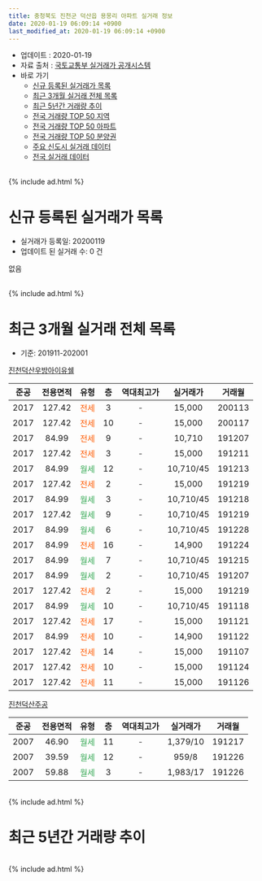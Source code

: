 ```yaml
---
title: 충청북도 진천군 덕산읍 용몽리 아파트 실거래 정보
date: 2020-01-19 06:09:14 +0900
last_modified_at: 2020-01-19 06:09:14 +0900
---
```


* 업데이트 : 2020-01-19
* 자료 출처 : [국토교통부 실거래가 공개시스템](http://rt.molit.go.kr)
* 바로 가기
    * [신규 등록된 실거래가 목록](#신규-등록된-실거래가-목록)
    * [최근 3개월 실거래 전체 목록](#최근-3개월-실거래-전체-목록)
    * [최근 5년간 거래량 추이](#최근-5년간-거래량-추이)
    * [전국 거래량 TOP 50 지역](https://apt-info.github.io/apt-trade-info/최근-3개월-전국에서-가장-거래가-많이-발생한-지역)
    * [전국 거래량 TOP 50 아파트](https://apt-info.github.io/apt-trade-info/최근-3개월-전국에서-가장-거래가-많이-발생한-아파트)
    * [전국 거래량 TOP 50 분양권](https://apt-info.github.io/apt-trade-info/최근-3개월-전국에서-가장-거래가-많이-발생한-분양권)
    * [주요 신도시 실거래 데이터](https://apt-info.github.io/apt-trade-info/주요-신도시)
    * [전국 실거래 데이터](https://apt-info.github.io/apt-trade-info/전국)
<br>
{% include ad.html %}
<br>

# 신규 등록된 실거래가 목록
* 실거래가 등록일: 20200119
* 업데이트 된 실거래 수: 0 건

없음

<br>
{% include ad.html %}
<br>

# 최근 3개월 실거래 전체 목록
* 기준: 201911-202001


[진천덕산우방아이유쉘](https://search.naver.com/search.naver?query=%EC%B6%A9%EC%B2%AD%EB%B6%81%EB%8F%84+%EC%A7%84%EC%B2%9C%EA%B5%B0+%EB%8D%95%EC%82%B0%EC%9D%8D+%EC%9A%A9%EB%AA%BD%EB%A6%AC+%EC%A7%84%EC%B2%9C%EB%8D%95%EC%82%B0%EC%9A%B0%EB%B0%A9%EC%95%84%EC%9D%B4%EC%9C%A0%EC%89%98)

|준공|전용면적|유형|층|역대최고가|실거래가|거래월|
|:---:|:---:|:---:|:---:|:---:|:---:|:---:|
|2017|127.42|<span style="color:#ff5a00">전세</span>|3|<span style="color:#444444">-</span>|15,000|200113|
|2017|127.42|<span style="color:#ff5a00">전세</span>|10|<span style="color:#444444">-</span>|15,000|200117|
|2017|84.99|<span style="color:#ff5a00">전세</span>|9|<span style="color:#444444">-</span>|10,710|191207|
|2017|127.42|<span style="color:#ff5a00">전세</span>|3|<span style="color:#444444">-</span>|15,000|191211|
|2017|84.99|<span style="color:#34a853">월세</span>|12|<span style="color:#444444">-</span>|10,710/45|191213|
|2017|127.42|<span style="color:#ff5a00">전세</span>|2|<span style="color:#444444">-</span>|15,000|191219|
|2017|84.99|<span style="color:#34a853">월세</span>|3|<span style="color:#444444">-</span>|10,710/45|191218|
|2017|127.42|<span style="color:#34a853">월세</span>|9|<span style="color:#444444">-</span>|10,710/45|191219|
|2017|84.99|<span style="color:#34a853">월세</span>|6|<span style="color:#444444">-</span>|10,710/45|191228|
|2017|84.99|<span style="color:#ff5a00">전세</span>|16|<span style="color:#444444">-</span>|14,900|191224|
|2017|84.99|<span style="color:#34a853">월세</span>|7|<span style="color:#444444">-</span>|10,710/45|191215|
|2017|84.99|<span style="color:#34a853">월세</span>|2|<span style="color:#444444">-</span>|10,710/45|191207|
|2017|127.42|<span style="color:#ff5a00">전세</span>|2|<span style="color:#444444">-</span>|15,000|191219|
|2017|84.99|<span style="color:#34a853">월세</span>|10|<span style="color:#444444">-</span>|10,710/45|191118|
|2017|127.42|<span style="color:#ff5a00">전세</span>|17|<span style="color:#444444">-</span>|15,000|191121|
|2017|84.99|<span style="color:#ff5a00">전세</span>|10|<span style="color:#444444">-</span>|14,900|191122|
|2017|127.42|<span style="color:#ff5a00">전세</span>|14|<span style="color:#444444">-</span>|15,000|191107|
|2017|127.42|<span style="color:#ff5a00">전세</span>|10|<span style="color:#444444">-</span>|15,000|191124|
|2017|127.42|<span style="color:#ff5a00">전세</span>|11|<span style="color:#444444">-</span>|15,000|191126|

[진천덕산주공](https://search.naver.com/search.naver?query=%EC%B6%A9%EC%B2%AD%EB%B6%81%EB%8F%84+%EC%A7%84%EC%B2%9C%EA%B5%B0+%EB%8D%95%EC%82%B0%EC%9D%8D+%EC%9A%A9%EB%AA%BD%EB%A6%AC+%EC%A7%84%EC%B2%9C%EB%8D%95%EC%82%B0%EC%A3%BC%EA%B3%B5)

|준공|전용면적|유형|층|역대최고가|실거래가|거래월|
|:---:|:---:|:---:|:---:|:---:|:---:|:---:|
|2007|46.90|<span style="color:#34a853">월세</span>|11|<span style="color:#444444">-</span>|1,379/10|191217|
|2007|39.59|<span style="color:#34a853">월세</span>|12|<span style="color:#444444">-</span>|959/8|191226|
|2007|59.88|<span style="color:#34a853">월세</span>|3|<span style="color:#444444">-</span>|1,983/17|191226|


<br>
{% include ad.html %}
<br>

# 최근 5년간 거래량 추이


<div style="width:100%;">
    <canvas id="deal_progress" height="200"></canvas>
</div>

<script>
new Chart(document.getElementById("deal_progress"), {
    type: 'line',
    data: {
        labels: ['201501','201502','201503','201504','201505','201506','201507','201508','201509','201510','201511','201512','201601','201602','201603','201604','201605','201606','201607','201608','201609','201610','201611','201612','201701','201702','201703','201704','201705','201706','201707','201708','201709','201710','201711','201712','201801','201802','201803','201804','201805','201806','201807','201808','201809','201810','201811','201812','201901','201902','201903','201904','201905','201906','201907','201908','201909','201910','201911','201912','202001'],
        datasets: [{
            label: '매매',
            pointRadius: 1,
            data: [0, 0, 0, 0, 0, 0, 0, 0, 0, 0, 0, 0, 0, 0, 0, 0, 0, 0, 0, 0, 0, 0, 0, 0, 0, 0, 0, 0, 0, 0, 0, 0, 0, 0, 0, 0, 0, 0, 0, 0, 0, 0, 0, 0, 0, 0, 0, 0, 0, 0, 0, 0, 2, 1, 0, 0, 0, 0, 0, 0, 0],
            borderColor: "rgba(255, 201, 14, 1)",
            backgroundColor: "rgba(255, 201, 14, 0.5)",
            fill: false,
            lineTension: 0
        },{
            label: '전월세',
            pointRadius: 1,
            data: [0, 0, 0, 0, 0, 0, 0, 0, 0, 0, 0, 0, 0, 0, 0, 0, 0, 0, 0, 0, 0, 0, 0, 0, 0, 0, 0, 0, 0, 0, 0, 0, 0, 0, 0, 0, 0, 0, 0, 0, 0, 0, 0, 0, 0, 0, 0, 0, 0, 0, 0, 0, 0, 5, 1, 3, 3, 1, 6, 14, 2],
            borderColor: "rgba(0, 141, 185, 1)",
            backgroundColor: "rgba(0, 141, 185, 0.5)",
            fill: false,
            lineTension: 0
        }
        ]
    },
    options: {
        responsive: true,
        title: {
            display: false
        },
        tooltips: {
            mode: 'index',
            intersect: false
        },
        hover: {
            mode: 'nearest',
            intersect: true
        },
        scales: {
            xAxes: [{
                display: true,
                scaleLabel: {
                    display: true,
                    labelString: '년/월'
                }
            }],
            yAxes: [{
                display: true,
                ticks: {
                    suggestedMin: 0,
                },
                scaleLabel: {
                    display: true,
                    labelString: '실거래 수'
                }
            }]
        }
    }
});

</script>


<br>
{% include ad.html %}
<br>

